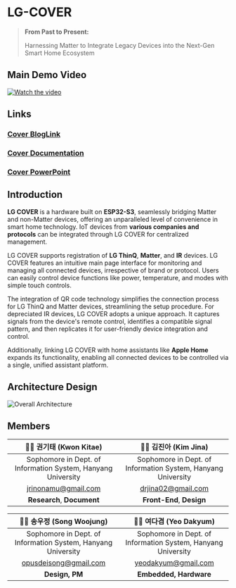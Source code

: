 # LG-COVER
> **From Past to Present:**
> 
> Harnessing Matter to Integrate Legacy Devices into the Next-Gen Smart Home Ecosystem
## Main Demo Video
[![Watch the video](https://i.imgur.com/aLLjjvv.png)](https://youtu.be/PlBg7rpCy0U)
## Links
### [Cover BlogLink](https://starlike-record.notion.site/COVER-f43f4e78be8c49c7958ad208e229addd?pvs=4)   
### [Cover Documentation](https://api.cncscore.com/tmp_files/files/COVER%20Documnetation.pdf)   
### [Cover PowerPoint](https://api.cncscore.com/tmp_files/files/Cover_ppt.pdf)

## Introduction
**LG COVER** is a hardware built on **ESP32-S3**, seamlessly bridging Matter and non-Matter devices, offering an unparalleled level of convenience in smart home technology. IoT devices from **various companies and protocols** can be integrated through LG COVER for centralized management.

LG COVER supports registration of **LG ThinQ**, **Matter**, and **IR** devices. LG COVER features an intuitive main page interface for monitoring and managing all connected devices, irrespective of brand or protocol. Users can easily control device functions like power, temperature, and modes with simple touch controls.

The integration of QR code technology simplifies the connection process for LG ThinQ and Matter devices, streamlining the setup procedure. For depreciated IR devices, LG COVER adopts a unique approach. It captures signals from the device's remote control, identifies a compatible signal pattern, and then replicates it for user-friendly device integration and control.

Additionally, linking LG COVER with home assistants like **Apple Home** expands its functionality, enabling all connected devices to be controlled via a single, unified assistant platform.

## Architecture Design
![Overall Architecture](https://i.imgur.com/gGjZ7g2.png)

## Members

| 🧑‍💻 **권기태** (Kwon Kitae) | 👩‍💻 **김진아** (Kim Jina) |
|:--------------------------:|:--------------------------:|
| Sophomore in Dept. of Information System, Hanyang University | Sophomore in Dept. of Information System, Hanyang University |
| jrinonamu@gmail.com | drjina02@gmail.com |
| **Research**, **Document** | **Front-End**, **Design** |

| 👨‍💼 **송우정** (Song Woojung) | 👨‍💼 **여다겸** (Yeo Dakyum) |
|:----------------------------:|:---------------------------:|
| Sophomore in Dept. of Information System, Hanyang University | Sophomore in Dept. of Information System, Hanyang University |
| opusdeisong@gmail.com | yeodakyum@gmail.com |
| **Design, PM** | **Embedded, Hardware** |
